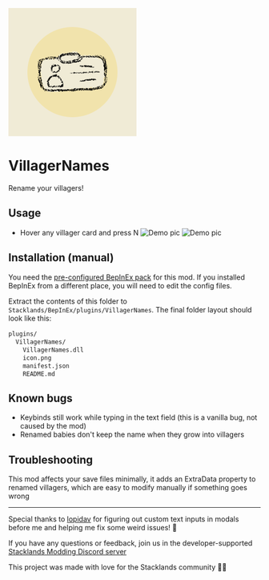 ![VN logo](https://raw.githubusercontent.com/Cyber28/VillagerNames/main/icon.png)

# VillagerNames

Rename your villagers!

## Usage

- Hover any villager card and press N
![Demo pic](https://cdn.discordapp.com/attachments/985852934212444170/1058471373451825233/image.png)
![Demo pic](https://cdn.discordapp.com/attachments/985852934212444170/1058471373758021692/image.png)

## Installation (manual)

You need the [pre-configured BepInEx pack](https://stacklands.thunderstore.io/package/BepInEx/BepInExPack_Stacklands) for this mod. If you installed BepInEx from a different place, you will need to edit the config files.

Extract the contents of this folder to `Stacklands/BepInEx/plugins/VillagerNames`. The final folder layout should look like this:
```
plugins/
  VillagerNames/
    VillagerNames.dll
    icon.png
    manifest.json
    README.md
```

## Known bugs

- Keybinds still work while typing in the text field (this is a vanilla bug, not caused by the mod)
- Renamed babies don't keep the name when they grow into villagers

## Troubleshooting

This mod affects your save files minimally, it adds an ExtraData property to renamed villagers, which are easy to modify manually if something goes wrong

---

Special thanks to [lopidav](https://github.com/lopidav) for figuring out custom text inputs in modals before me and helping me fix some weird issues! 💜

If you have any questions or feedback, join us in the developer-supported [Stacklands Modding Discord server](https://discord.gg/j3FjwZVyWh)

This project was made with love for the Stacklands community 💖💜

